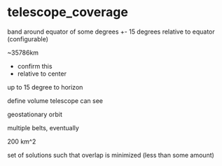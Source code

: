 # telescope_coverage



band around equator of some degrees
+- 15 degrees relative to equator (configurable)

~35786km
- confirm this
- relative to center

up to 15 degree to horizon

define volume telescope can see

geostationary orbit

multiple belts, eventually

200 km^2





set of solutions such that overlap is minimized (less than some amount)